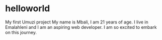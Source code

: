 # helloworld
My first Umuzi project
My name is Mbali, I am 21 years of age. I live in Emalahleni and I am an aspiring web developer. I am so excited to embark on this journey.
